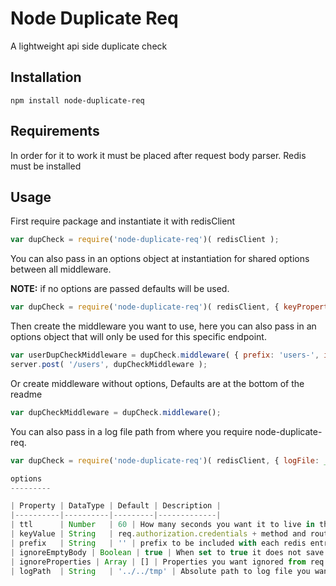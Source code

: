 Node Duplicate Req
==================

A lightweight api side duplicate check

Installation
--------------

```npm install node-duplicate-req```

Requirements
--------------

In order for it to work it must be placed after request body parser.
Redis must be installed

Usage
-----
First require package and instantiate it with redisClient
```javascript
var dupCheck = require('node-duplicate-req')( redisClient );
```
You can also pass in an options object at instantiation for shared options between all middleware.

**NOTE:** if no options are passed defaults will be used.
```javascript
var dupCheck = require('node-duplicate-req')( redisClient, { keyProperty: 'req.user.id', ttl: 30 } );
```
Then create the middleware you want to use, here you can also pass in an options object that will only be used for this specific endpoint.
```javascript
var userDupCheckMiddleware = dupCheck.middleware( { prefix: 'users-', ignoreProperties: [ 'user.age', 'user.notes'] } );
server.post( '/users', dupCheckMiddleware );
```
Or create middleware without options, Defaults are at the bottom of the readme
```javascript
var dupCheckMiddleware = dupCheck.middleware();
```

You can also pass in a log file path from where you require node-duplicate-req.
```javascript
var dupCheck = require('node-duplicate-req')( redisClient, { logFile: __dirname + '/logs' } );

options
---------

| Property | DataType | Default | Description |
|----------|----------|---------|-------------|
| ttl      | Number   | 60 | How many seconds you want it to live in the redis database |
| keyValue | String   | req.authorization.credentials + method and route| The key to save in the redis database |
| prefix   | String   | '' | prefix to be included with each redis entry |
| ignoreEmptyBody | Boolean | true | When set to true it does not save empty object in redis database |
| ignoreProperties | Array | [] | Properties you want ignored from req object, default empty array. Give absolute path to property |
| logPath  | String   | '../../tmp' | Absolute path to log file you want node dup check to write to. Default tmp folder |